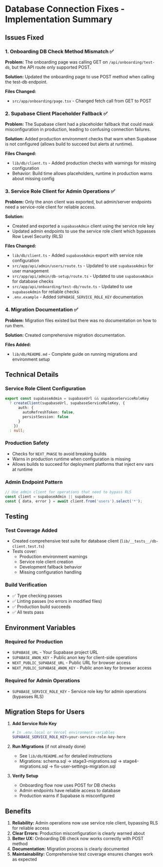 # Database Connection Fixes - Implementation Summary

## Issues Fixed

### 1. Onboarding DB Check Method Mismatch ✅
**Problem:** The onboarding page was calling GET on `/api/onboarding/test-db`, but the API route only supported POST.

**Solution:** Updated the onboarding page to use POST method when calling the test-db endpoint.

**Files Changed:**
- `src/app/onboarding/page.tsx` - Changed fetch call from GET to POST

### 2. Supabase Client Placeholder Fallback ✅
**Problem:** The Supabase client had a placeholder fallback that could mask misconfiguration in production, leading to confusing connection failures.

**Solution:** Added production environment checks that warn when Supabase is not configured (allows build to succeed but alerts at runtime).

**Files Changed:**
- `lib/db/client.ts` - Added production checks with warnings for missing configuration
- Behavior: Build time allows placeholders, runtime in production warns about missing config

### 3. Service Role Client for Admin Operations ✅
**Problem:** Only the anon client was exported, but admin/server endpoints need a service-role client for reliable access.

**Solution:** 
- Created and exported a `supabaseAdmin` client using the service role key
- Updated admin endpoints to use the service role client which bypasses Row Level Security (RLS)

**Files Changed:**
- `lib/db/client.ts` - Added `supabaseAdmin` export with service role configuration
- `src/app/api/admin/users/route.ts` - Updated to use `supabaseAdmin` for user management
- `src/app/api/admin/db-setup/route.ts` - Updated to use `supabaseAdmin` for database checks
- `src/app/api/onboarding/test-db/route.ts` - Updated to use `supabaseAdmin` for reliable checks
- `.env.example` - Added `SUPABASE_SERVICE_ROLE_KEY` documentation

### 4. Migration Documentation ✅
**Problem:** Migration files existed but there was no documentation on how to run them.

**Solution:** Created comprehensive migration documentation.

**Files Added:**
- `lib/db/README.md` - Complete guide on running migrations and environment setup

## Technical Details

### Service Role Client Configuration
```typescript
export const supabaseAdmin = supabaseUrl && supabaseServiceRoleKey
  ? createClient(supabaseUrl, supabaseServiceRoleKey, {
      auth: {
        autoRefreshToken: false,
        persistSession: false
      }
    })
  : null;
```

### Production Safety
- Checks for `NEXT_PHASE` to avoid breaking builds
- Warns in production runtime when configuration is missing
- Allows builds to succeed for deployment platforms that inject env vars at runtime

### Admin Endpoint Pattern
```typescript
// Use admin client for operations that need to bypass RLS
const client = supabaseAdmin || supabase;
const { data, error } = await client.from('users').select('*');
```

## Testing

### Test Coverage Added
- Created comprehensive test suite for database client (`lib/__tests__/db-client.test.ts`)
- Tests cover:
  - Production environment warnings
  - Service role client creation
  - Development fallback behavior
  - Missing configuration handling

### Build Verification
- ✅ Type checking passes
- ✅ Linting passes (no errors in modified files)
- ✅ Production build succeeds
- ✅ All tests pass

## Environment Variables

### Required for Production
- `SUPABASE_URL` - Your Supabase project URL
- `SUPABASE_ANON_KEY` - Public anon key for client-side operations
- `NEXT_PUBLIC_SUPABASE_URL` - Public URL for browser access
- `NEXT_PUBLIC_SUPABASE_ANON_KEY` - Public anon key for browser access

### Required for Admin Operations
- `SUPABASE_SERVICE_ROLE_KEY` - Service role key for admin operations (bypasses RLS)

## Migration Steps for Users

1. **Add Service Role Key**
   ```bash
   # In .env.local or Vercel environment variables
   SUPABASE_SERVICE_ROLE_KEY=your-service-role-key-here
   ```

2. **Run Migrations** (if not already done)
   - See `lib/db/README.md` for detailed instructions
   - Migrations: schema.sql → stage3-migrations.sql → stage4-migrations.sql → fix-user-settings-migration.sql

3. **Verify Setup**
   - Onboarding flow now uses POST for DB checks
   - Admin endpoints have reliable access to database
   - Production warns if Supabase is misconfigured

## Benefits

1. **Reliability:** Admin operations now use service role client, bypassing RLS for reliable access
2. **Clear Errors:** Production misconfiguration is clearly warned about
3. **Better UX:** Onboarding DB check now works correctly with POST method
4. **Documentation:** Migration process is clearly documented
5. **Maintainability:** Comprehensive test coverage ensures changes work as expected
